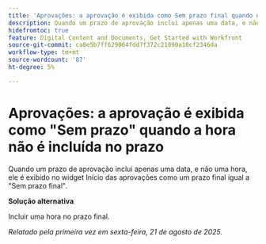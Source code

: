 ```yaml
---
title: 'Aprovações: a aprovação é exibida como Sem prazo final quando o horário não está incluído no prazo'
description: Quando um prazo de aprovação inclui apenas uma data, e não uma hora, ele é exibido no widget Início das aprovações como um prazo final sem prazo.
hidefromtoc: true
feature: Digital Content and Documents, Get Started with Workfront
source-git-commit: ca8e5b7ff629064fdd7f372c21090a10cf2346da
workflow-type: tm+mt
source-wordcount: '87'
ht-degree: 5%

---
```



# Aprovações: a aprovação é exibida como &quot;Sem prazo&quot; quando a hora não é incluída no prazo

Quando um prazo de aprovação inclui apenas uma data, e não uma hora, ele é exibido no widget Início das aprovações como um prazo final igual a &quot;Sem prazo final&quot;.

**Solução alternativa**

Incluir uma hora no prazo final.

_Relatado pela primeira vez em sexta-feira, 21 de agosto de 2025._
